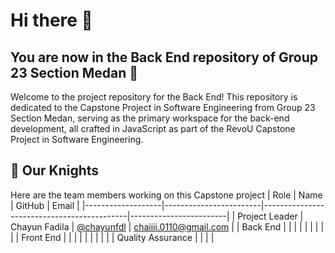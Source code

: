 # Hi there 👋
## You are now in the Back End repository of Group 23 Section Medan 🔧
Welcome to the project repository for the Back End! This repository is dedicated to the Capstone Project in Software Engineering from Group 23 Section Medan, serving as the primary workspace for the back-end development, all crafted in JavaScript as part of the RevoU Capstone Project in Software Engineering.

## 💪 Our Knights
Here are the team members working on this Capstone project
| Role              | Name                   | GitHub                                     | Email                  | 
|-------------------|------------------------|--------------------------------------------|------------------------|
| Project Leader    | Chayun Fadila          | [@chayunfdl](https://github.com/chayunfdl) | chaiiii.0110@gmail.com | 
| Back End          |                        |                                            |                        |
|                   |                        |                                            |                        |
| Front End         |                        |                                            |                        |
|                   |                        |                                            |                        |
| Quality Assurance |                        |                                            |                        |
